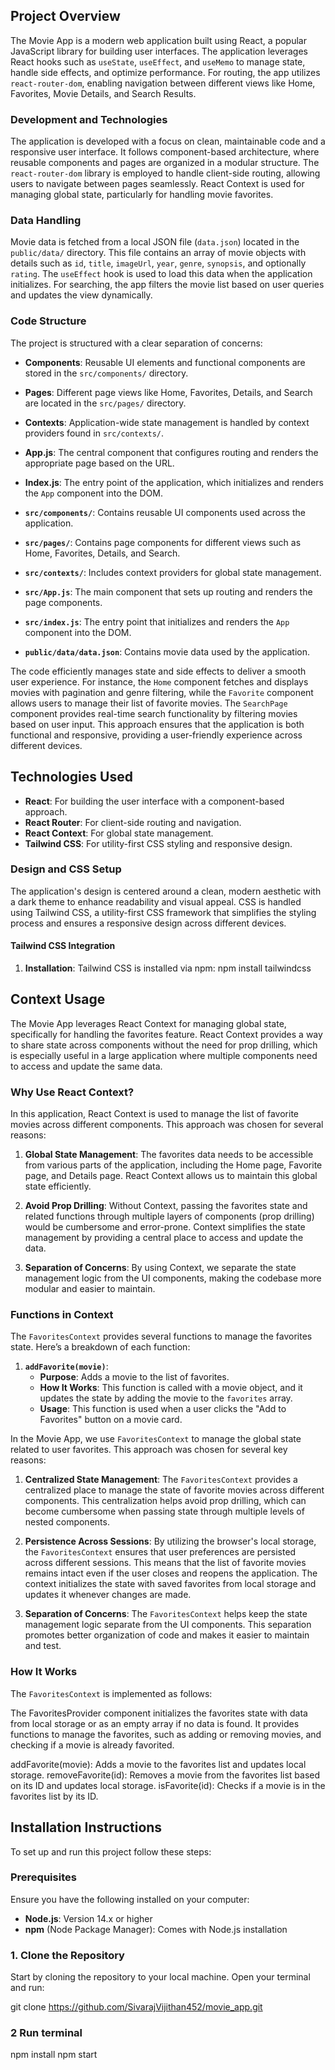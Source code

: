 ## Project Overview

The Movie App is a modern web application built using React, a popular JavaScript library for building user interfaces. The application leverages React hooks such as `useState`, `useEffect`, and `useMemo` to manage state, handle side effects, and optimize performance. For routing, the app utilizes `react-router-dom`, enabling navigation between different views like Home, Favorites, Movie Details, and Search Results.

### Development and Technologies

The application is developed with a focus on clean, maintainable code and a responsive user interface. It follows component-based architecture, where reusable components and pages are organized in a modular structure. The `react-router-dom` library is employed to handle client-side routing, allowing users to navigate between pages seamlessly. React Context is used for managing global state, particularly for handling movie favorites.

### Data Handling

Movie data is fetched from a local JSON file (`data.json`) located in the `public/data/` directory. This file contains an array of movie objects with details such as `id`, `title`, `imageUrl`, `year`, `genre`, `synopsis`, and optionally `rating`. The `useEffect` hook is used to load this data when the application initializes. For searching, the app filters the movie list based on user queries and updates the view dynamically.

### Code Structure

The project is structured with a clear separation of concerns:
- **Components**: Reusable UI elements and functional components are stored in the `src/components/` directory.
- **Pages**: Different page views like Home, Favorites, Details, and Search are located in the `src/pages/` directory.
- **Contexts**: Application-wide state management is handled by context providers found in `src/contexts/`.
- **App.js**: The central component that configures routing and renders the appropriate page based on the URL.
- **Index.js**: The entry point of the application, which initializes and renders the `App` component into the DOM.

- **`src/components/`**: Contains reusable UI components used across the application.
- **`src/pages/`**: Contains page components for different views such as Home, Favorites, Details, and Search.
- **`src/contexts/`**: Includes context providers for global state management.
- **`src/App.js`**: The main component that sets up routing and renders the page components.
- **`src/index.js`**: The entry point that initializes and renders the `App` component into the DOM.
- **`public/data/data.json`**: Contains movie data used by the application.

The code efficiently manages state and side effects to deliver a smooth user experience. For instance, the `Home` component fetches and displays movies with pagination and genre filtering, while the `Favorite` component allows users to manage their list of favorite movies. The `SearchPage` component provides real-time search functionality by filtering movies based on user input. This approach ensures that the application is both functional and responsive, providing a user-friendly experience across different devices.


## Technologies Used

- **React**: For building the user interface with a component-based approach.
- **React Router**: For client-side routing and navigation.
- **React Context**: For global state management.
- **Tailwind CSS**: For utility-first CSS styling and responsive design.

### Design and CSS Setup

The application's design is centered around a clean, modern aesthetic with a dark theme to enhance readability and visual appeal. CSS is handled using Tailwind CSS, a utility-first CSS framework that simplifies the styling process and ensures a responsive design across different devices.

#### Tailwind CSS Integration

1. **Installation**: Tailwind CSS is installed via npm:
npm install tailwindcss

## Context Usage

The Movie App leverages React Context for managing global state, specifically for handling the favorites feature. React Context provides a way to share state across components without the need for prop drilling, which is especially useful in a large application where multiple components need to access and update the same data.

### Why Use React Context?

In this application, React Context is used to manage the list of favorite movies across different components. This approach was chosen for several reasons:

1. **Global State Management**: The favorites data needs to be accessible from various parts of the application, including the Home page, Favorite page, and Details page. React Context allows us to maintain this global state efficiently.

2. **Avoid Prop Drilling**: Without Context, passing the favorites state and related functions through multiple layers of components (prop drilling) would be cumbersome and error-prone. Context simplifies the state management by providing a central place to access and update the data.

3. **Separation of Concerns**: By using Context, we separate the state management logic from the UI components, making the codebase more modular and easier to maintain.

### Functions in Context

The `FavoritesContext` provides several functions to manage the favorites state. Here’s a breakdown of each function:

1. **`addFavorite(movie)`**:
   - **Purpose**: Adds a movie to the list of favorites.
   - **How It Works**: This function is called with a movie object, and it updates the state by adding the movie to the `favorites` array.
   - **Usage**: This function is used when a user clicks the "Add to Favorites" button on a movie card.


In the Movie App, we use `FavoritesContext` to manage the global state related to user favorites. This approach was chosen for several key reasons:

1. **Centralized State Management**: The `FavoritesContext` provides a centralized place to manage the state of favorite movies across different components. This centralization helps avoid prop drilling, which can become cumbersome when passing state through multiple levels of nested components.

2. **Persistence Across Sessions**: By utilizing the browser's local storage, the `FavoritesContext` ensures that user preferences are persisted across different sessions. This means that the list of favorite movies remains intact even if the user closes and reopens the application. The context initializes the state with saved favorites from local storage and updates it whenever changes are made.

3. **Separation of Concerns**: The `FavoritesContext` helps keep the state management logic separate from the UI components. This separation promotes better organization of code and makes it easier to maintain and test.

### How It Works

The `FavoritesContext` is implemented as follows:

The FavoritesProvider component initializes the favorites state with data from local storage or as an empty array if no data is found. It provides functions to manage the favorites, such as adding or removing movies, and checking if a movie is already favorited.

addFavorite(movie): Adds a movie to the favorites list and updates local storage.
removeFavorite(id): Removes a movie from the favorites list based on its ID and updates local storage.
isFavorite(id): Checks if a movie is in the favorites list by its ID.

## Installation Instructions

To set up and run this project follow these steps:

### Prerequisites

Ensure you have the following installed on your computer:

- **Node.js**: Version 14.x or higher
- **npm** (Node Package Manager): Comes with Node.js installation

### 1. Clone the Repository

Start by cloning the repository to your local machine. Open your terminal and run:

git clone https://github.com/SivarajVijithan452/movie_app.git

### 2 Run terminal
npm install
npm start
